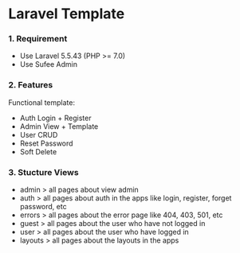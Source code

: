 # Laravel Template

### 1. Requirement
- Use Laravel 5.5.43 (PHP >= 7.0)
- Use Sufee Admin

### 2. Features
Functional template:
  - Auth Login + Register
  - Admin View + Template
  - User CRUD
  - Reset Password
  - Soft Delete

### 3. Stucture Views

- admin > all pages about view admin
- auth  > all pages about auth in the apps like login, register, forget password, etc
- errors > all pages about the error page like 404, 403, 501, etc
- guest > all pages about the user who have not logged in
- user > all pages about the user who have logged in
- layouts > all pages about the layouts in the apps
